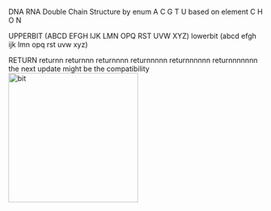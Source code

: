 DNA RNA Double Chain Structure
by enum A C G T U 
based on element C H O N

UPPERBIT (ABCD EFGH IJK LMN OPQ RST UVW XYZ)
lowerbit (abcd efgh ijk lmn opq rst uvw xyz)

RETURN
returnn
returnnn
returnnnn
returnnnnn
returnnnnnn
returnnnnnnn
the next update might be the compatibility
<img width="256" alt="bit" src="https://github.com/user-attachments/assets/ffe46c13-7343-4be3-a910-d174535a2b58">
